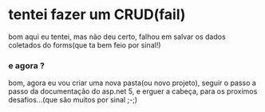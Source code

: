 # tentei fazer um CRUD(fail)
bom aqui eu tentei, mas não deu certo, falhou em salvar os dados coletados do forms(que ta bem feio por sinal!)
### e agora ?
bom, agora eu vou criar uma nova pasta(ou novo projeto), seguir o passo a passo da documentação do asp.net 5, e erguer a cabeça, para os proximos desafios...(que são muitos por sinal ;-;)
